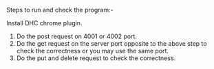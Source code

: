 Steps to run and check the program:-

Install DHC chrome plugin.

1) Do the post request on 4001 or 4002 port.
2) Do the get request on the server port opposite to the above step to check the correctness or you may use the same port.
3) Do the put and delete request to check the correctness.

